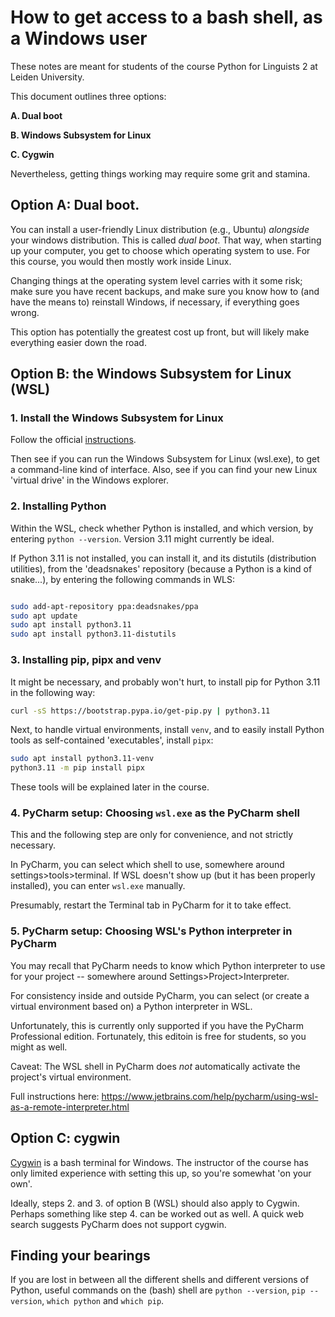 # How to get access to a bash shell, as a Windows user

These notes are meant for students of the course Python for Linguists 2 at Leiden University.

This document outlines three options:

**A. Dual boot**

**B. Windows Subsystem for Linux**

**C. Cygwin**

Nevertheless, getting things working may require some grit and stamina.

## Option A: Dual boot.

You can install a user-friendly Linux distribution (e.g., Ubuntu) _alongside_ your windows distribution. This is called _dual boot_. That way, when starting up your computer, you get to choose which operating system to use. For this course, you would then mostly work inside Linux.

Changing things at the operating system level carries with it some risk; make sure you have recent backups, and make sure you know how to (and have the means to) reinstall Windows, if necessary, if everything goes wrong.
  
This option has potentially the greatest cost up front, but will likely make everything easier down the road.


## Option B: the Windows Subsystem for Linux (WSL)
         
### 1. Install the Windows Subsystem for Linux
  
Follow the official [instructions](https://learn.microsoft.com/en-us/windows/wsl/install).

Then see if you can run the Windows Subsystem for Linux (wsl.exe), to get a command-line kind of interface. Also, see if you can find your new Linux 'virtual drive' in the Windows explorer.

### 2. Installing Python
                                   
Within the WSL, check whether Python is installed, and which version, by entering `python --version`. 
Version 3.11 might currently be ideal.
                                             
If Python 3.11 is not installed, you can install it, and its distutils (distribution utilities), from the 'deadsnakes' repository (because a Python is a kind of snake...), by entering the following commands in WLS:

                                   
```bash

sudo add-apt-repository ppa:deadsnakes/ppa
sudo apt update
sudo apt install python3.11
sudo apt install python3.11-distutils

```
                                             
### 3. Installing pip, pipx and venv

It might be necessary, and probably won't hurt, to install pip for Python 3.11 in the following way:

```bash
curl -sS https://bootstrap.pypa.io/get-pip.py | python3.11
```
                             
Next, to handle virtual environments, install `venv`, and to easily install Python tools as self-contained 'executables', install `pipx`:

```bash
sudo apt install python3.11-venv
python3.11 -m pip install pipx
```

These tools will be explained later in the course.

### 4. PyCharm setup: Choosing `wsl.exe` as the PyCharm shell

This and the following step are only for convenience, and not strictly necessary.

In PyCharm, you can select which shell to use, somewhere around settings>tools>terminal. If WSL doesn't show up (but it has been properly installed), you can enter `wsl.exe` manually. 

Presumably, restart the Terminal tab in PyCharm for it to take effect.

### 5. PyCharm setup: Choosing WSL's Python interpreter in PyCharm

You may recall that PyCharm needs to know which Python interpreter to use for your project -- somewhere around Settings>Project>Interpreter.

For consistency inside and outside PyCharm, you can select (or create a virtual environment based on) a Python interpreter in WSL.

Unfortunately, this is currently only supported if you have the PyCharm Professional edition. Fortunately, this editoin is free for students, so you might as well.

Caveat: The WSL shell in PyCharm does _not_ automatically activate the project's virtual environment.

Full instructions here: https://www.jetbrains.com/help/pycharm/using-wsl-as-a-remote-interpreter.html 

## Option C: cygwin

[Cygwin](https://www.cygwin.com/) is a bash terminal for Windows. 
The instructor of the course has only limited experience with setting this up, so you're somewhat 'on your own'.

Ideally, steps 2. and 3. of option B (WSL) should also apply to Cygwin. Perhaps something like step 4. can be worked out as well. A quick web search suggests PyCharm does not support cygwin.


## Finding your bearings
         
If you are lost in between all the different shells and different versions of Python, useful commands on the (bash) shell are `python --version`, `pip --version`, `which python` and `which pip`.
